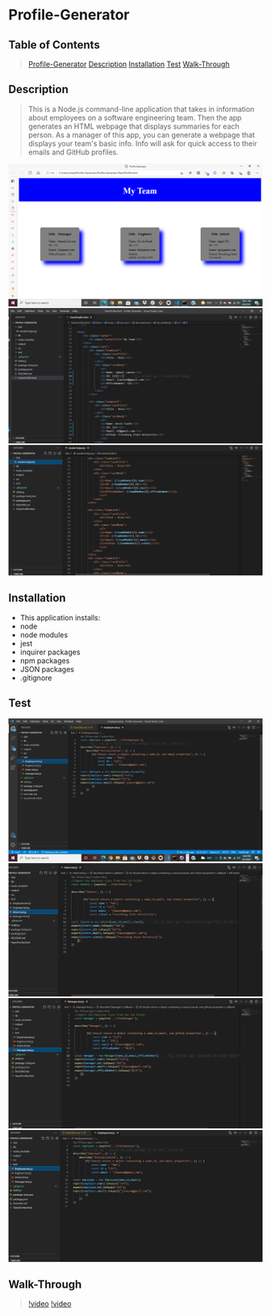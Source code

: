 # Profile-Generator

## Table of Contents

>[Profile-Generator](#Profile-Generator)
>[Description](#Description)
>[Installation](#Installation)
>[Test](#Test)
>[Walk-Through](#Walk-Through)

## Description

>This is a Node.js command-line application that takes in information about employees on a software engineering team.
>Then the app generates an HTML webpage that displays summaries for each person.
>As a manager of this app, you can generate a webpage that displays your team's basic info.
>Info will ask for quick access to their emails and GitHub profiles.

![alt image](./output/2021-08-04.png)
![alt image](./output/2021-08-03(9).png)
![alt image](./output/2021-08-03(10).png)

## Installation

* This application installs:
* node
* node modules
* jest
* inquirer packages
* npm packages
* JSON packages
* .gitignore

## Test

![alt image](./output/2021-08-03.png)
![alt image](./output/2021-08-03(5).png)
![alt image](./output/2021-08-03(6).png)
![alt image](./output/2021-08-03(7).png)

## Walk-Through

>[!video](https://drive.google.com/file/d/1V0s5I5h5VqeskOqkS_4WUl9QRVxq0zU3/view?usp=sharing)
>[!video](https://drive.google.com/file/d/1s6JD2u9qWCrUG1Gv_U4rU59lx-Z_tyoj/view?usp=sharing)
